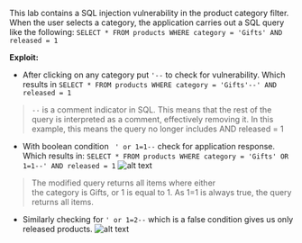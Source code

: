 
This lab contains a SQL injection vulnerability in the product category filter.
When the user selects a category, the application carries out a SQL query like the following:
```SELECT * FROM products WHERE category = 'Gifts' AND released = 1 ```
<br>

**Exploit:**<br>
- After clicking on any category put ```'--``` to check for vulnerability.
Which results in ```SELECT * FROM products WHERE category = 'Gifts'--' AND released = 1```
> ```--``` is a comment indicator in SQL. This means that the rest of the query is interpreted as a comment, effectively removing it. In this example, this means the query no longer includes AND released = 1
- With boolean condition ``` ' or 1=1--``` check for application response.
Which results in: ```SELECT * FROM products WHERE category = 'Gifts' OR 1=1--' AND released = 1```
![alt text](/images/lab1truecondition.png)
> The modified query returns all items where either the category is Gifts, or 1 is equal to 1. As 1=1 is always true, the query returns all items.

- Similarly checking for ```' or 1=2--``` which is a false condition gives us only released products.
![alt text](/images/lab1falsecondition.png)

